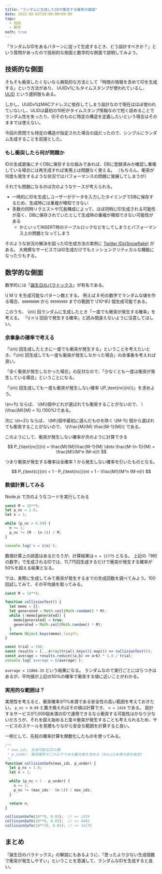 ```yaml
---
title: "ランダムに生成したIDが衝突する確率の議論"
date: 2022-02-03T20:00:00+09:00
tags:
  - 技術
  - 数学
math: true
---
```


「ランダムなIDをあるパターンに従って生成するとき、どう設計すべきか？」という質問があったので技術的な側面と数学的な側面で説明してみよう。

<!--more-->

## 技術的な側面

そもそも衝突したくないなら典型的な方法として「時間の情報を含めてIDを生成する」という方法があり、
UUIDv1にもタイムスタンプが使われているし、 [ULID](https://github.com/ulid/spec) という選択肢もある。

しかし、UUIDv1はMACアドレスに依存してしまう設計なので現在はほぼ使われていないし、ULIDは最初の10桁がタイムスタンプ情報なので短く詰めることでランダム性を失ったり、IDそのものに特定の構造を定義したいという場合はそのままでは使えない。

今回の質問でも特定の構造が指定された場合の話だったので、シンプルにランダム生成することを前提とした。

### もし衝突したら何が問題か

IDの生成直後にすぐDBに保存する仕組みであれば、DBに登録済みか確認し重複している場合には再生成すれば実用上は問題なく使える。
（もちろん、衝突が何度も発生するような状況ではパフォーマンスの問題に発展してしまうが）

それでも問題になるのは次のようなケースが考えられる。

- 一時的にIDを生成しユーザーがデータを入力したタイミングでDBに保存するため、生成時には重複が検知できない
- 多数の同時リクエストや冗長構成によって、ほぼ同時にID生成される可能性が高く、DBに保存されていたとして生成時の重複が検知できない可能性がある
    - かといってINSERT時のテーブルロックなどをしてしまうとパフォーマンス上の問題となってしまう

そのような状況の解決を図ったID生成方法の実例に [Twitter IDs(Snowflake)](https://developer.twitter.com/ja/docs/basics/twitter-ids) がある。
大規模なサービスではID生成だけでもミッションクリティカルな機能になったりもする。

## 数学的な側面

数学的には「[誕生日のパラドックス](https://ja.wikipedia.org/wiki/%E8%AA%95%E7%94%9F%E6%97%A5%E3%81%AE%E3%83%91%E3%83%A9%E3%83%89%E3%83%83%E3%82%AF%E3%82%B9)」が有名である。

\\( M \\) を生成可能なパターン数とする。
例えば 8 桁の数字でランダムな値を作る場合、`00000000` から `99999999` までの範囲で \\(10^8\\) 個生成可能である。

このうち、 \\(n\\) 回ランダムに生成したとき「一度でも衝突が発生する確率」を考える。
「\\( n \\) 回目で発生する確率」と読み間違えないように注意してほしい。

### 余事象の確率で考える

「\\(n\\) 回生成したときに一度でも衝突が発生する」ということを考えたいとき、「\\(n\\) 回生成しても一度も衝突が発生しなかった場合」の余事象を考えれば良い。

「全く衝突が発生しなかった場合」の反対なので、「少なくとも一度は衝突が発生している場合」ということになる。

「\\(n\\) 回生成しても一度も衝突が発生しない確率 \\(P_\text{nc}(n)\\)」を求めよう。

\\(n=1\\) ならば、 \\(M\\)個中どれが選ばれても衝突することがないので、 \\(\frac{M}{M} = 1\\) (100%)である。

次に \\(n=2\\) ならば、 \\(M\\)個中最初に選んだものを除く \\(M-1\\) 個から選ばれても衝突することがないので、 \\(\frac{M}{M} \frac{M-1}{M}\\) である。

このようにして、衝突が発生しない確率が次のように計算できる

$$ P_{\text{nc}}(n) = \frac{M}{M}\frac{M-1}{M} \dots \frac{M-(n-1)}{M} = \frac{M!}{M^n (M-n)!} $$

つまり衝突が発生する確率は全確率 1 から発生しない確率を引いたものとなる。

$$ P_{\text{c}}(n) = 1 - P_{\text{nc}}(n) = 1 - \frac{M!}{M^n (M-n)!} $$

### 数値計算してみる

Node.js で次のようなコードを実行してみる

```js
const M = 10**9;
let p_nc = 1.0;
let n = 1;

while (p_nc > 0.99) {
  n += 1;
  p_nc *= (M - (n-1)) / M;
}

console.log(`n = ${n}`);
```

数値計算上の誤差はあるだろうが、計算結果は `n = 11775` となる。
上記の「8桁の数字」で生成されるIDでは、11,775回生成するだけで衝突が発生する確率が50%を超える結果となる。

では、実際に生成してみて衝突が発生するまでの生成回数を調べてみよう。100回試してみて、その平均値を取ってみる。

```js
const M = 10**8;

function collisionTest() {
  let memo = {};
  let generated = Math.ceil(Math.random() * M);
  while (!memo[generated]) {
    memo[generated] = true;
    generated = Math.ceil(Math.random() * M);
  }
  return Object.keys(memo).length;
}

const trial = 100;
const results = [...Array(trial).keys()].map(() => collisionTest());
const average = results.reduce((a,b) => a+b) * 1.0 / trial;
console.log(`average = ${average}`);
```

`average = 11866.35` という結果になる。
ランダムなので実行ごとにばらつきはあるが、平均値が上記の50%の確率で衝突する値に近いことがわかる。

### 実用的な範囲は？

実用性を考えると、衝突確率が1%未満である安全性の高い範囲を考えておきたい。
 `p_nc > 0.99` と置き換えればその値は計算でき、 `n = 1419` である。
設計するサービスが1,000個未満のIDで運用できるなら衝突する可能性はかなり少ないだろうが、それを超え始めると度々衝突が発生することも考えられるため、サービスのスケールを見積もりながら安全な範囲を計算すると良い。

一例として、先程の確率計算を関数化したものを使ってみる。

```js
/**
 * max_ids: 生成可能なIDの数
 * p_under: 衝突確率がこれ以下である最大値を求める (0以上1未満の値を指定)
 */
function collisionSafe(max_ids, p_under) {
  let p_nc = 1.0;
  let n = 1;

  while (p_nc > 1 - p_under) {
    n += 1;
    p_nc *= (max_ids - (n-1)) / max_ids;
  }

  return n;
}

collisionSafe(10**8, 0.01);  // => 1419
collisionSafe(10**9, 0.01);  // => 4484
collisionSafe(10**10, 0.01); // => 14179
```

## まとめ

「誕生日のパラドックス」の解説にもあるように、「思ったより少ない生成個数で衝突が発生しやすい」ということを意識して、ランダムなIDを生成すると良い。
